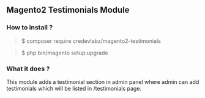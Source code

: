 ## Magento2 Testimonials Module

### How to install ?
  
>$ composer require credevlabz/magento2-testimonials  

>$ php bin/magento setup:upgrade

### What it does ?

This module adds a testimonial section in admin panel where admin can add testimonials which will be listed in /testimonials page.
